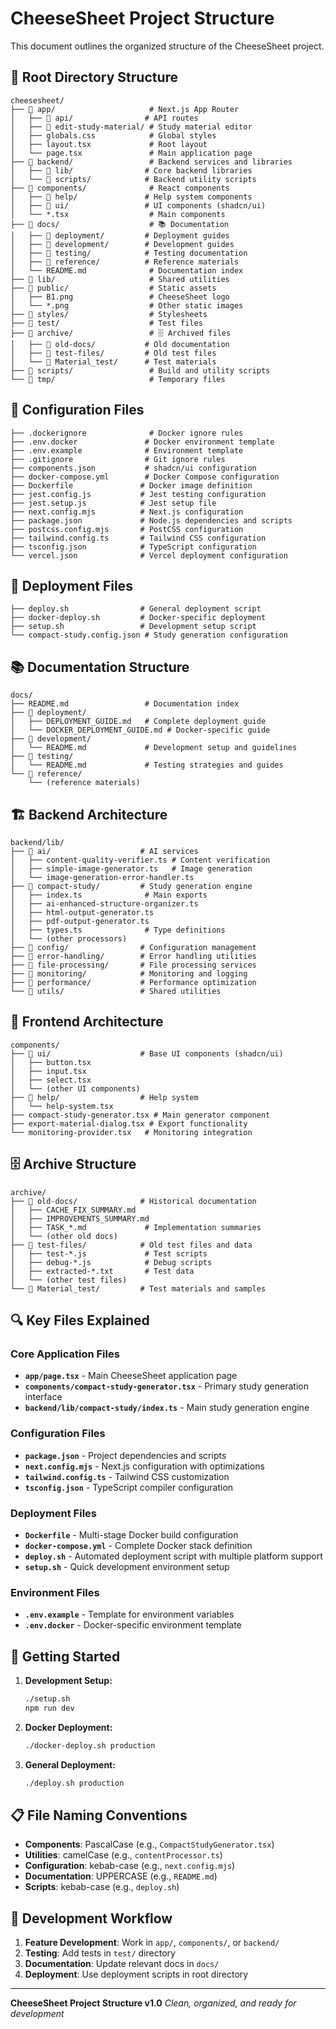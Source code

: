 # CheeseSheet Project Structure

This document outlines the organized structure of the CheeseSheet project.

## 📁 Root Directory Structure

```
cheesesheet/
├── 📁 app/                     # Next.js App Router
│   ├── 📁 api/                # API routes
│   ├── 📁 edit-study-material/ # Study material editor
│   ├── globals.css            # Global styles
│   ├── layout.tsx             # Root layout
│   └── page.tsx               # Main application page
├── 📁 backend/                 # Backend services and libraries
│   ├── 📁 lib/                # Core backend libraries
│   └── 📁 scripts/            # Backend utility scripts
├── 📁 components/              # React components
│   ├── 📁 help/               # Help system components
│   ├── 📁 ui/                 # UI components (shadcn/ui)
│   └── *.tsx                  # Main components
├── 📁 docs/                    # 📚 Documentation
│   ├── 📁 deployment/         # Deployment guides
│   ├── 📁 development/        # Development guides
│   ├── 📁 testing/            # Testing documentation
│   ├── 📁 reference/          # Reference materials
│   └── README.md              # Documentation index
├── 📁 lib/                     # Shared utilities
├── 📁 public/                  # Static assets
│   ├── B1.png                 # CheeseSheet logo
│   └── *.png                  # Other static images
├── 📁 styles/                  # Stylesheets
├── 📁 test/                    # Test files
├── 📁 archive/                 # 🗄️ Archived files
│   ├── 📁 old-docs/           # Old documentation
│   ├── 📁 test-files/         # Old test files
│   └── 📁 Material_test/      # Test materials
├── 📁 scripts/                 # Build and utility scripts
└── 📁 tmp/                     # Temporary files
```

## 🔧 Configuration Files

```
├── .dockerignore              # Docker ignore rules
├── .env.docker               # Docker environment template
├── .env.example              # Environment template
├── .gitignore                # Git ignore rules
├── components.json           # shadcn/ui configuration
├── docker-compose.yml        # Docker Compose configuration
├── Dockerfile               # Docker image definition
├── jest.config.js           # Jest testing configuration
├── jest.setup.js            # Jest setup file
├── next.config.mjs          # Next.js configuration
├── package.json             # Node.js dependencies and scripts
├── postcss.config.mjs       # PostCSS configuration
├── tailwind.config.ts       # Tailwind CSS configuration
├── tsconfig.json            # TypeScript configuration
└── vercel.json              # Vercel deployment configuration
```

## 🚀 Deployment Files

```
├── deploy.sh                # General deployment script
├── docker-deploy.sh         # Docker-specific deployment
├── setup.sh                 # Development setup script
└── compact-study.config.json # Study generation configuration
```

## 📚 Documentation Structure

```
docs/
├── README.md                 # Documentation index
├── 📁 deployment/
│   ├── DEPLOYMENT_GUIDE.md   # Complete deployment guide
│   └── DOCKER_DEPLOYMENT_GUIDE.md # Docker-specific guide
├── 📁 development/
│   └── README.md             # Development setup and guidelines
├── 📁 testing/
│   └── README.md             # Testing strategies and guides
└── 📁 reference/
    └── (reference materials)
```

## 🏗️ Backend Architecture

```
backend/lib/
├── 📁 ai/                    # AI services
│   ├── content-quality-verifier.ts # Content verification
│   ├── simple-image-generator.ts   # Image generation
│   └── image-generation-error-handler.ts
├── 📁 compact-study/         # Study generation engine
│   ├── index.ts              # Main exports
│   ├── ai-enhanced-structure-organizer.ts
│   ├── html-output-generator.ts
│   ├── pdf-output-generator.ts
│   ├── types.ts              # Type definitions
│   └── (other processors)
├── 📁 config/                # Configuration management
├── 📁 error-handling/        # Error handling utilities
├── 📁 file-processing/       # File processing services
├── 📁 monitoring/            # Monitoring and logging
├── 📁 performance/           # Performance optimization
└── 📁 utils/                 # Shared utilities
```

## 🎨 Frontend Architecture

```
components/
├── 📁 ui/                    # Base UI components (shadcn/ui)
│   ├── button.tsx
│   ├── input.tsx
│   ├── select.tsx
│   └── (other UI components)
├── 📁 help/                  # Help system
│   └── help-system.tsx
├── compact-study-generator.tsx # Main generator component
├── export-material-dialog.tsx # Export functionality
└── monitoring-provider.tsx   # Monitoring integration
```

## 🗄️ Archive Structure

```
archive/
├── 📁 old-docs/              # Historical documentation
│   ├── CACHE_FIX_SUMMARY.md
│   ├── IMPROVEMENTS_SUMMARY.md
│   ├── TASK_*.md             # Implementation summaries
│   └── (other old docs)
├── 📁 test-files/            # Old test files and data
│   ├── test-*.js             # Test scripts
│   ├── debug-*.js            # Debug scripts
│   ├── extracted-*.txt       # Test data
│   └── (other test files)
└── 📁 Material_test/         # Test materials and samples
```

## 🔍 Key Files Explained

### Core Application Files
- **`app/page.tsx`** - Main CheeseSheet application page
- **`components/compact-study-generator.tsx`** - Primary study generation interface
- **`backend/lib/compact-study/index.ts`** - Main study generation engine

### Configuration Files
- **`package.json`** - Project dependencies and scripts
- **`next.config.mjs`** - Next.js configuration with optimizations
- **`tailwind.config.ts`** - Tailwind CSS customization
- **`tsconfig.json`** - TypeScript compiler configuration

### Deployment Files
- **`Dockerfile`** - Multi-stage Docker build configuration
- **`docker-compose.yml`** - Complete Docker stack definition
- **`deploy.sh`** - Automated deployment script with multiple platform support
- **`setup.sh`** - Quick development environment setup

### Environment Files
- **`.env.example`** - Template for environment variables
- **`.env.docker`** - Docker-specific environment template

## 🚀 Getting Started

1. **Development Setup:**
   ```bash
   ./setup.sh
   npm run dev
   ```

2. **Docker Deployment:**
   ```bash
   ./docker-deploy.sh production
   ```

3. **General Deployment:**
   ```bash
   ./deploy.sh production
   ```

## 📋 File Naming Conventions

- **Components**: PascalCase (e.g., `CompactStudyGenerator.tsx`)
- **Utilities**: camelCase (e.g., `contentProcessor.ts`)
- **Configuration**: kebab-case (e.g., `next.config.mjs`)
- **Documentation**: UPPERCASE (e.g., `README.md`)
- **Scripts**: kebab-case (e.g., `deploy.sh`)

## 🔄 Development Workflow

1. **Feature Development**: Work in `app/`, `components/`, or `backend/`
2. **Testing**: Add tests in `test/` directory
3. **Documentation**: Update relevant docs in `docs/`
4. **Deployment**: Use deployment scripts in root directory

---

**CheeseSheet Project Structure v1.0**
*Clean, organized, and ready for development*